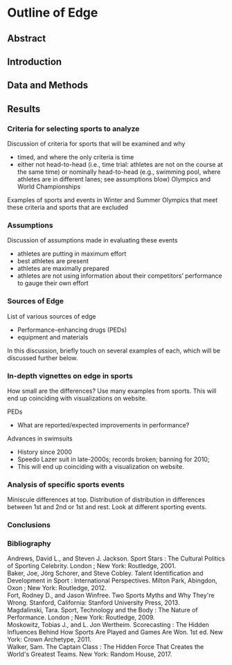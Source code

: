 # Outline of Edge


## Abstract

## Introduction

## Data and Methods


## Results

### Criteria for selecting sports to analyze

Discussion of criteria for sports that will be examined and why
* timed, and where the only criteria is time
* either not head-to-head (i.e., time trial: athletes are not on the course at the same time) or nominally head-to-head (e.g., swimming pool, where athletes are in different lanes; see assumptions blow)
Olympics and World Championships

Examples of sports and events in Winter and Summer Olympics that meet these criteria and sports that are excluded

### Assumptions

Discussion of assumptions made in evaluating these events
* athletes are putting in maximum effort
* best athletes are present
* athletes are maximally prepared
* athletes are not using information about their competitors’ performance to gauge their own effort

### Sources of Edge

List of various sources of edge
* Performance-enhancing drugs (PEDs)
* equipment and materials

In this discussion, briefly touch on several examples of each, which will be discussed further below.

### In-depth vignettes on edge in sports

How small are the differences? Use many examples from sports. This will end up coinciding with visualizations on website.

PEDs
* What are reported/expected improvements in performance?

Advances in swimsuits
* History since 2000
* Speedo Lazer suit in late-2000s; records broken; banning for 2010; 
* This will end up coinciding with a visualization on website.

### Analysis of specific sports events

Miniscule differences at top.
Distribution of distribution in differences between 1st and 2nd or 1st and rest.
Look at different sporting events.



### Conclusions


### Bibliography

Andrews, David L., and Steven J. Jackson. Sport Stars : The Cultural Politics of Sporting Celebrity. London ; New York: Routledge, 2001.<br>
Baker, Joe, Jörg Schorer, and Steve Cobley. Talent Identification and Development in Sport : International Perspectives. Milton Park, Abingdon, Oxon ; New York: Routledge, 2012.<br>
Fort, Rodney D., and Jason Winfree. Two Sports Myths and Why They're Wrong. Stanford, California: Stanford University Press, 2013.<br>
Magdalinski, Tara. Sport, Technology and the Body : The Nature of Performance. London ; New York: Routledge, 2009.<br>
Moskowitz, Tobias J., and L. Jon Wertheim. Scorecasting : The Hidden Influences Behind How Sports Are Played and Games Are Won. 1st ed. New York: Crown Archetype, 2011.<br>
Walker, Sam. The Captain Class : The Hidden Force That Creates the World's Greatest Teams. New York: Random House, 2017.